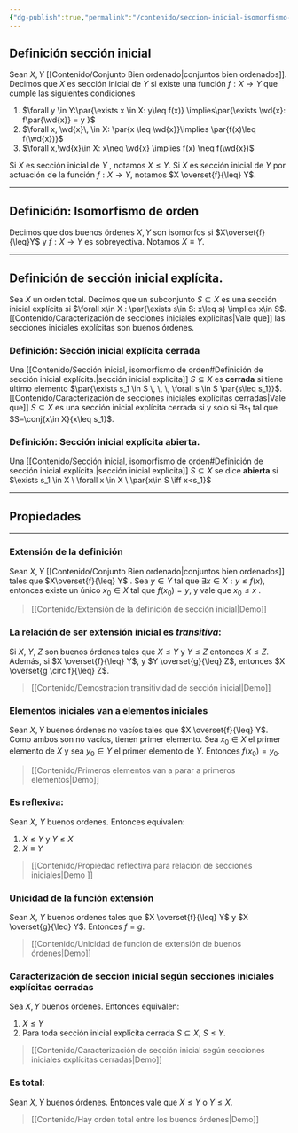 ```yaml
---
{"dg-publish":true,"permalink":"/contenido/seccion-inicial-isomorfismo-de-orden/"}
---
```



## Definición sección inicial
 
Sean $X,Y$ [[Contenido/Conjunto Bien ordenado\|conjuntos bien ordenados]]. Decimos que $X$ es sección inicial de $Y$ si existe una función $f:X \to Y$ que cumple las siguientes condiciones

1. $\forall y \in Y:\par{\exists x \in X: y\leq f(x)} \implies\par{\exists \wd{x}: f\par{\wd{x}} = y  }$
2. $\forall x, \wd{x}\, \in X: \par{x \leq \wd{x}}\implies \par{f(x)\leq f(\wd{x})}$ 
3. $\forall x,\wd{x}\in X: x\neq \wd{x} \implies f(x) \neq f(\wd{x})$ 

Si $X$ es sección inicial de $Y$ , notamos $X\leq Y$. 
Si $X$ es sección inicial de $Y$ por actuación de la función $f: X\to Y$, notamos $X \overset{f}{\leq} Y$.  

-----------
## Definición: Isomorfismo de orden

Decimos que dos buenos órdenes $X,Y$ son isomorfos si $X\overset{f}{\leq}Y$  y $f:X\to Y$ es sobreyectiva. Notamos $X\equiv Y$.

-------------
## Definición de sección inicial explícita.

Sea $X$ un orden total. Decimos que un subconjunto $S\subseteq X$ es una sección inicial explícita si $\forall x\in X : \par{\exists s\in S: x\leq s} \implies x\in S$. 
[[Contenido/Caracterización de secciones iniciales explicitas\|Vale que]] las secciones iniciales explícitas son buenos órdenes.

### Definición: **Sección inicial explícita cerrada**
Una [[Contenido/Sección inicial, isomorfismo de orden#Definición de sección inicial explícita.\|sección inicial explícita]] $S \subseteq X$ es **cerrada** si tiene último elemento $\par{\exists s_1 \in S \, \, \, \forall s \in S \par{s\leq s_1}}$.
[[Contenido/Caracterización de secciones iniciales explícitas cerradas\|Vale que]] $S \subseteq X$ es una sección inicial explícita cerrada si y solo si $\exists s_1$ tal que $S=\conj{x\in X}{x\leq s_1}$. 


### Definición: Sección inicial explícita abierta.
Una [[Contenido/Sección inicial, isomorfismo de orden#Definición de sección inicial explícita.\|sección inicial explícita]] $S\subseteq X$ se dice **abierta** si $\exists s_1 \in X \ \forall x \in X \ \par{x\in S \iff x<s_1}$  

-----------------
## Propiedades
-----------------

### Extensión de la definición
Sean $X,Y$ [[Contenido/Conjunto Bien ordenado\|conjuntos bien ordenados]] tales que $X\overset{f}{\leq} Y$  . Sea  $y\in Y$ tal que $\exists x \in X : y \leq f(x)$, entonces existe un único $x_0 \in X$ tal que $f(x_0 )=y$, y vale que $x_0 \leq x$ .
>[[Contenido/Extensión de la definición de sección inicial\|Demo]] 



### La relación de ser extensión inicial es *transitiva*: 
Si $X$, $Y$, $Z$   son buenos órdenes tales que $X\leq Y$ y $Y\leq Z$ entonces $X\leq Z$. 
Además, si $X \overset{f}{\leq} Y$, y $Y \overset{g}{\leq} Z$, entonces $X \overset{g \circ f}{\leq} Z$. 
>[[Contenido/Demostración transitividad de sección inicial\|Demo]]  


### Elementos iniciales van a elementos iniciales
Sean $X,Y$ buenos órdenes no vacíos tales que $X \overset{f}{\leq} Y$. Como ambos son no vacíos, tienen primer elemento. Sea $x_0 \in X$ el primer elemento de $X$  y sea $y_0 \in Y$ el primer elemento de $Y$. Entonces $f(x_0 )=y_0$.
> [[Contenido/Primeros elementos van a parar a primeros elementos\|Demo]] 


### Es reflexiva:
Sean $X$, $Y$  buenos ordenes. Entonces equivalen:
 1. $X\leq Y$ y $Y\leq X$ 
 2. $X \equiv Y$ 


> [[Contenido/Propiedad reflectiva para relación de secciones iniciales\|Demo ]]   


### Unicidad de la función extensión
Sean  $X$, $Y$ buenos ordenes tales que $X \overset{f}{\leq} Y$ y $X \overset{g}{\leq} Y$. Entonces $f=g$.
> [[Contenido/Unicidad de función de extensión de buenos órdenes\|Demo]]  


### Caracterización de sección inicial según secciones iniciales explícitas cerradas
Sea $X,Y$ buenos órdenes. Entonces equivalen:
1. $X\leq Y$
2. Para toda sección inicial explícita cerrada $S\subseteq X$, $S \leq Y$.

>[[Contenido/Caracterización de sección inicial según secciones iniciales explícitas cerradas\|Demo]]



### Es total:
Sean $X, Y$ buenos órdenes. Entonces vale que $X\leq Y$ o $Y \leq X$. 
> [[Contenido/Hay orden total entre los buenos órdenes\|Demo]]  



